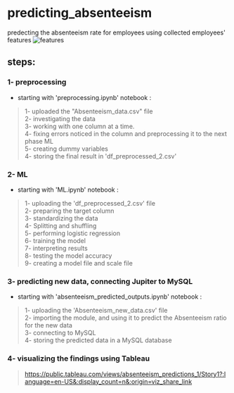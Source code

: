 # predicting_absenteeism
predecting the absenteeism rate for employees using collected employees' features
![features](https://user-images.githubusercontent.com/77872656/203224277-04370863-fa28-4052-8f74-49d4167d878e.PNG)

## steps:
### 1- preprocessing 
- starting with 'preprocessing.ipynb' notebook :
> 1- uploaded the "Absenteeism_data.csv" file <br>
> 2- investigating the data <br>
> 3- working with one column at a time. <br>
> 4- fixing errors noticed in the column and preprocessing it to the next phase ML <br>
> 5- creating dummy variables <br>
> 4- storing the final result in 'df_preprocessed_2.csv' <br>

### 2- ML
- starting with 'ML.ipynb' notebook :
> 1- uploading the 'df_preprocessed_2.csv' file <br>
> 2- preparing the target column <br>
> 3- standardizing the data<br>
> 4- Splitting and shuffling<br>
> 5- performing logistic regression <br>
> 6- training the model <br>
> 7- interpreting results <br>
> 8- testing the model accuracy <br> 
> 9- creating a model file and scale file <br>

### 3- predicting new data, connecting Jupiter to MySQL
-  starting with 'absenteeism_predicted_outputs.ipynb' notebook :
> 1- uploading the 'Absenteeism_new_data.csv' file <br>
> 2- importing the module, and using it to predict the Absenteeism ratio for the new data <br>
> 3- connecting to MySQL <br>
> 4- storing the predicted data in a MySQL database <br>

### 4- visualizing the findings using Tableau
> https://public.tableau.com/views/absenteeism_predictions_1/Story1?:language=en-US&:display_count=n&:origin=viz_share_link
